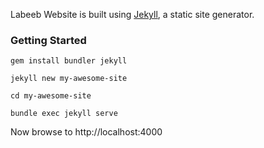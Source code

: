 
Labeeb Website is built using [Jekyll](https://jekyllrb.com), a static site generator.

### Getting Started

    gem install bundler jekyll

    jekyll new my-awesome-site

    cd my-awesome-site

    bundle exec jekyll serve

Now browse to http://localhost:4000
